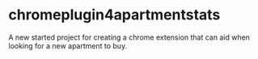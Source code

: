# chromeplugin4apartmentstats

A new started project for creating a chrome extension that can aid when looking for a new apartment to buy.
